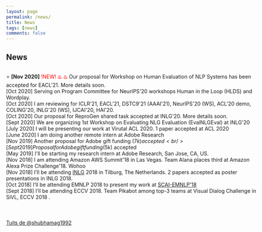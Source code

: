 ```yaml
---
layout: page
permalink: /news/
title: News
tags: [news]
comments: false
---
```


<h2> News </h2>

<script>
	(function($){
		$(window).on("load",function(){
		    $("body").mCustomScrollbar({
		        theme:"inset-dark",
		        mouseWheel:{enable:true}
		    });
		});
	})(jQuery);
</script>
 
 <div class="mCustomScrollbar" data-mcs-theme="inset-dark" style="height:400px;width:700px;font:25px/30px;font-face: Inherit; overflow:auto;">

⭐️ <span style="font-weight: bold;">[Nov 2020]</span>  <span style="color:red;"> !NEW! ♨️ ♨️</span> Our proposal for Workshop on Human Evaluation of NLP Systems has been accepted for EACL'21. More details soon. 
<br />
[Oct 2020] Serving on Program Committee for NeurIPS'20 workshops Human in the Loop (HLDS) and Wordplay. 
<br />
[Oct 2020] I am reviewing for ICLR'21, EACL'21, DSTC9'21 (AAAI'21), NeurIPS'20 (WS), ACL'20 demo, COLING'20, INLG'20 (WS), IJCAI'20, HAI'20.
<br />
[Oct 2020] Our proposal for ReproGen shared task accepted at INLG'20. More details soon.
<br />
[Sept 2020] We are organizing 1st Workshop on Evaluating NLG Evaluation (EvalNLGEval) at INLG'20
<br />
[July 2020] I will be presenting our work at Virutal ACL 2020. 1 paper accepted at ACL 2020
<br />
[June 2020] I am doing another remote intern at Adobe Research
<br />
[Nov 2019] Another proposal for Adobe gift funding ($7k) accepted
<br />
[Sept 2019] Proposal for Adobe gift funding ($5k) accepted
<br />
[May 2019] I'll be starting my research intern at Adobe Research, San Jose, CA, US.
<br />
[Nov 2018] I am attending Amazon AWS Summit'18 in Las Vegas. Team Alana places third at Amazon Alexa Prize Challenge'18. Wohoo
<br />
[Nov 2018] I’ll be attending [INLG](https://inlg2018.uvt.nl/) 2018 in Tilburg, The Netherlands. 2 papers accepted as poster presentations in INLG 2018.
<br />
[Oct 2018] I’ll be attending EMNLP 2018 to present my work at [SCAI-EMNLP'18]((https://scai.info/2018/))
<br />
[Sept 2018] I’ll be attending ECCV 2018. Team Pikabot among top-3 teams at Visual Dialog Challenge in SiVL, ECCV 2018 .
</div>


<a class="twitter-timeline" href="https://twitter.com/shubhamag1992" data-widget-id="338001751854686210">Tuits de @shubhamag1992</a>
<script>!function(d,s,id){var js,fjs=d.getElementsByTagName(s)[0],p=/^http:/.test(d.location)?'http':'https';if(!d.getElementById(id)){js=d.createElement(s);js.id=id;js.src=p+"://platform.twitter.com/widgets.js";fjs.parentNode.insertBefore(js,fjs);}}(document,"script","twitter-wjs");</script>
